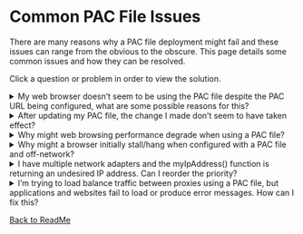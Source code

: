 # Common PAC File Issues

There are many reasons why a PAC file deployment might fail and these issues can range from the obvious to the obscure. This page details some common issues and how they can be resolved.

Click a question or problem in order to view the solution.

<details>
  <summary>My web browser doesn’t seem to be using the PAC file despite the PAC URL being configured, what are some possible reasons for this?</summary>

- Ensure that the web server has a MIME type ***application/x-ns-proxy-autoconfig*** configured for the *.pac* file extension. See the [PAC Deployment](https://github.com/mdries-zs/findproxyforurl/blob/main/Deployment/PAC_Deployment.md) page for more information.
- Disable the PAC file location in the browser proxy settings and enter the location of the PAC file in the browser URL bar, it should be accessible. If not, investigate the web server serving the file.
- Confirm that the JavaScript PAC file code is free of syntax errors/failures.
</details>

<details>
  <summary>After updating my PAC file, the change I made don’t seem to have taken effect?</summary>
Browsers will cache a PAC file rather than retrieve it for each request; in some cases a browser restart is insufficient for obtaining an updated version of the file.In order to obtain the latest version it may be necessary to clear the browser cache, close all browser windows, and reopen the browser application.
  
</details>

<details>
  <summary>Why might web browsing performance degrade when using a PAC file?</summary>
A PAC file may leverage several functions which rely on the local DNS server(s) in order to resolve a requested host. These functions are *isInNet()*, *isResolvable()*, and *dnsResolve()*.
<br><br>
Should a DNS server be slow to respond, the initialization of these functions for a new (non-cached) host will result in a delay until the result is provided by the DNS server(s). This will only occur the first time the host is requested, or if the local caching period for the host DNS information has expired.
<br><br>
Such an issue can be isolated by utilizing a DNS application such as DIG which can report how long it took the DNS server to respond. While each environment is unique, response times exceeding 500ms are likely to be noticeable to an end-user. Many websites now use content delivery networks which may provide content from several different hosts, thus the delay could be significant for larger websites; each host is requested in serial rather than parallel (each DNS request must complete before the next begins).
</details>

<details>
  <summary>Why might a browser initially stall/hang when configured with a PAC file and off-network?</summary>
  When using the IP address location of the PAC file, the browser will attempt to connect to this IP address and will wait until the connection attempt times out. The timeout may not occur for several seconds or more, and may result in some browsers hanging until this occurs. This delay will occur when the browser is first loaded and a website accessed.
<br><br>
Given this timeout behavior, if the user machine is to be taken off-network it’s recommended that the browser be configured with the DNS hostname for accessing the PAC file.
<br><br>
When using the DNS hostname for the PAC file, the browser will try to resolve the internal DNS hostname against an external DNS server. This will result in the server informing the web browser that no such DNS record exists. This process will take tenths of a second and is unnoticed by the end-user. The browser, being unable to access the PAC file, will fail open (direct to the Internet).
</details>

<details>
  <summary>I have multiple network adapters and the myIpAddress() function is returning an undesired IP address. Can I reorder the priority?</summary>
When assigning a value to the myIpAddress() function, a browser will use the first network adapter active and offered by the operating. Windows operating systems support re-arranging the network adapter order.

1. Click **Start**, click **Run**, type **ncpa.cpl**, and click **OK**.Available connections can be found in the LAN and High-Speed Internet section of the Network Connections window.
2. Using the **Advanced** menu, click **Advanced Settings**, and click the **Adapters and Bindings** tab.
3. In the **Connections** area, select the connection that you want to reorder. Use the arrow buttons to change the order.

Further instructions and information for configuring the network adapter order can be found in the [Microsoft Support Center](http://support.microsoft.com/kb/894564).
</details>

<details>
  <summary>I’m trying to load balance traffic between proxies using a PAC file, but applications and websites fail to load or produce error messages. How can I fix this?</summary>
There are several code examples available which make attempts at a viable load balancing solution when using a PAC file, unfortunately none of these examples can achieve true load balancing and often result in issues with connection management when using applications or websites requiring persistent connections and/or expecting traffic to traverse the same route. These solutions often depend on randomization in traffic routing using various JavaScript hacks, thus these solutions aren’t even providing true load-based distribution of traffic.
<br><br>
Load balancing across proxies is best achieved using a hardware solution that sits in front of the proxies themselves, which can track the load across each, and distribute this traffic based on current volume.
</details>

[Back to ReadMe](https://github.com/mdries-zs/findproxyforurl/blob/main/README.md)
